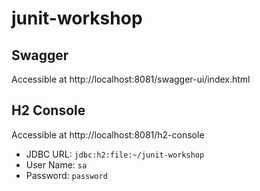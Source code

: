 # junit-workshop

## Swagger
Accessible at http://localhost:8081/swagger-ui/index.html

## H2 Console
Accessible at http://localhost:8081/h2-console
* JDBC URL: `jdbc:h2:file:~/junit-workshop`
* User Name: `sa`
* Password: `password`